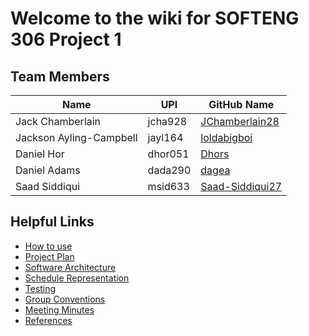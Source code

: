 # Welcome to the wiki for SOFTENG 306 Project 1


## Team Members
| Name                        | UPI           | GitHub Name                                   |
| ----------------------------|--------------| ---------------------------------------------|
| Jack Chamberlain            | jcha928       | [JChamberlain28](http://github.com/JChamberlain28)  |
| Jackson Ayling-Campbell     | jayl164       | [loldabigboi](http://github.com/loldabigboi) |
| Daniel Hor                  | dhor051       | [Dhors](http://github.com/Dhors)   |
| Daniel Adams                | dada290       | [dagea](http://github.com/dagea)   |
| Saad Siddiqui               | msid633       | [Saad-Siddiqui27](http://github.com/Saad-Siddiqui27) |


## Helpful Links
* [How to use](How-to-use.md)
* [Project Plan](Project-Plan.md)
* [Software Architecture](Software-Architecture.md)
* [Schedule Representation](Schedule-Representation.md)
* [Testing](Testing.md)
* [Group Conventions](Conventions.md)
* [Meeting Minutes](Meeting-Minutes.md)
* [References](References.md)

